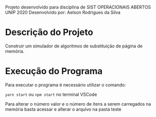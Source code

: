 ﻿

Projeto desenvolvido para disciplina de SIST OPERACIONAIS ABERTOS UNIP 2020
Desenvolvido por: Aelson Rodrigues da Silva

# Descrição do Projeto
Construir um simulador de algoritmos de substituição de página de memória. 

# Execução do Programa
Para executar o programa é necessário utilizar o comando:  

`yarn start`
    ou 
`npm start`
no terminal VSCode


Para alterar o número valor e o número de itens a serem carregados na memória basta acessar e alterar o arquivo na pasta teste

